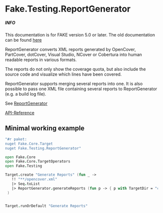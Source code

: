 # Fake.Testing.ReportGenerator

<div class="alert alert-info">
    <h5>INFO</h5>
    <p>This documentation is for FAKE version 5.0 or later. The old documentation can be found <a href="apidocs/v4/fake-specflowhelper.html">here</a></p>
</div>


ReportGenerator converts XML reports generated by OpenCover, PartCover, dotCover, Visual Studio, NCover or Cobertura into human readable reports in various formats.

The reports do not only show the coverage quota, but also include the source code and visualize which lines have been covered.

ReportGenerator supports merging several reports into one. It is also possible to pass one XML file containing several reports to ReportGenerator (e.g. a build log file).

See [ReportGenerator](https://github.com/danielpalme/ReportGenerator)

[API-Reference](apidocs/v5/fake-testing-reportgenerator.html)

## Minimal working example

```fsharp
"#r paket:
nuget Fake.Core.Target
nuget Fake.Testing.ReportGenerator"

open Fake.Core
open Fake.Core.TargetOperators
open Fake.Testing

Target.create "Generate Reports" (fun _ ->
   !! "**/opencover.xml"
   |> Seq.toList
   |> ReportGenerator.generateReports (fun p -> { p with TargetDir = "c:/reports/" })
 )


Target.runOrDefault "Generate Reports"
```
